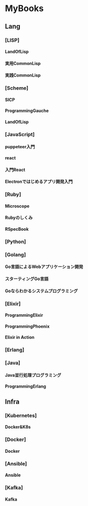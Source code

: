 MyBooks
=======
## Lang
### [LISP]
#### LandOfLisp
#### 実用CommonLisp
#### 実践CommonLisp
### [Scheme]
#### SICP
#### ProgrammingGauche
#### LandOfLisp
### [JavaScript]
#### puppeteer入門
#### react
#### 入門React
#### Electronではじめるアプリ開発入門
### [Ruby]
#### Microscope
#### Rubyのしくみ
#### RSpecBook
### [Python]
### [Golang]
#### Go言語によるWebアプリケーション開発
#### スターティングGo言語
#### Goならわかるシステムプログラミング
### [Elixir]
#### ProgrammingElixir
#### ProgrammingPhoenix
#### Elixir in Action
### [Erlang]
### [Java]
#### Java並行処理プログラミング
#### ProgrammingErlang
## Infra
### [Kubernetes]
#### Docker&K8s
####
### [Docker]
#### Docker
### [Ansible]
#### Ansible
### [Kafka]
#### Kafka
